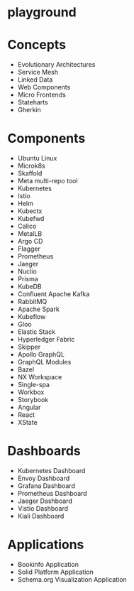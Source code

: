 # playground

# Concepts
- Evolutionary Architectures
- Service Mesh
- Linked Data
- Web Components
- Micro Frontends
- Stateharts
- Gherkin

# Components
- Ubuntu Linux
- Microk8s
- Skaffold
- Meta multi-repo tool
- Kubernetes
- Istio
- Helm
- Kubectx
- Kubefwd
- Calico
- MetalLB
- Argo CD
- Flagger
- Prometheus
- Jaeger
- Nuclio
- Prisma
- KubeDB
- Confluent Apache Kafka
- RabbitMQ
- Apache Spark
- Kubeflow
- Gloo
- Elastic Stack
- Hyperledger Fabric
- Skipper
- Apollo GraphQL
- GraphQL Modules
- Bazel
- NX Workspace
- Single-spa
- Workbox
- Storybook
- Angular
- React
- XState

# Dashboards
- Kubernetes Dashboard
- Envoy Dashboard
- Grafana Dashboard
- Prometheus Dashboard
- Jaeger Dashboard
- Vistio Dashboard
- Kiali Dashboard

# Applications
- Bookinfo Application
- Solid Platform Application
- Schema.org Visualization Application
